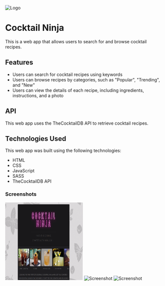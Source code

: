 
<img src="img/logo.png" alt="Logo" width="500" height="250">

# Cocktail Ninja

This is a web app that allows users to search for and browse cocktail recipes.

## Features
- Users can search for cocktail recipes using keywords
- Users can browse recipes by categories, such as "Popular", "Trending", and "New"
- Users can view the details of each recipe, including ingredients, instructions, and a photo

## API
This web app uses the TheCocktailDB API to retrieve cocktail recipes. 

## Technologies Used

This web app was built using the following technologies:

- HTML
- CSS
- JavaScript
- SASS
- TheCocktailDB API

### Screenshots

<img src="images/Screenshot_desktop.png" alt="Desktop" width="250" height="250">
<img src="img/screenshot2.png" alt="Screenshot" width="250" height="250">
<img src="img/screenshot3.png" alt="Screenshot" width="250" height="250">





